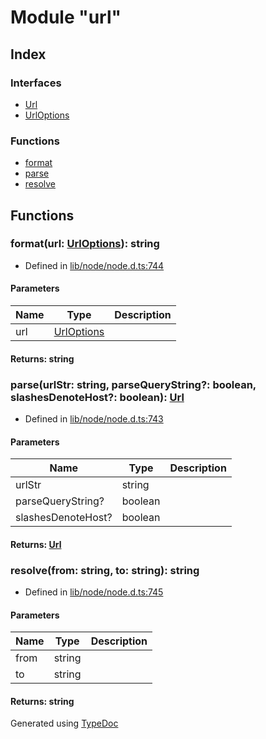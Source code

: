 # Module "url"


## Index

### Interfaces
* [Url](../interfaces/_url_.url.md)
* [UrlOptions](../interfaces/_url_.urloptions.md)

### Functions
* [format](_url_.md#format)
* [parse](_url_.md#parse)
* [resolve](_url_.md#resolve)

## Functions

### format(url: [UrlOptions](../interfaces/_url_.urloptions.md)): string
  
* Defined in [lib/node/node.d.ts:744](https://github.com/kimamula/typedoc/blob/HEAD/src/lib/node/node.d.ts#L744)


#### Parameters

| Name | Type | Description |
| ---- | ---- | ---- |
| url | [UrlOptions](../interfaces/_url_.urloptions.md)|  |

#### Returns: string

### parse(urlStr: string, parseQueryString?: boolean, slashesDenoteHost?: boolean): [Url](../interfaces/_url_.url.md)
  
* Defined in [lib/node/node.d.ts:743](https://github.com/kimamula/typedoc/blob/HEAD/src/lib/node/node.d.ts#L743)


#### Parameters

| Name | Type | Description |
| ---- | ---- | ---- |
| urlStr | string|  |
| parseQueryString? | boolean|  |
| slashesDenoteHost? | boolean|  |

#### Returns: [Url](../interfaces/_url_.url.md)

### resolve(from: string, to: string): string
  
* Defined in [lib/node/node.d.ts:745](https://github.com/kimamula/typedoc/blob/HEAD/src/lib/node/node.d.ts#L745)


#### Parameters

| Name | Type | Description |
| ---- | ---- | ---- |
| from | string|  |
| to | string|  |

#### Returns: string


Generated using [TypeDoc](http://typedoc.io)
